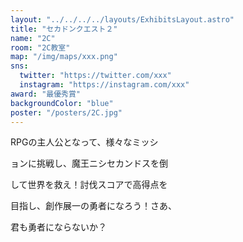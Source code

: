 ```yaml
---
layout: "../../../../layouts/ExhibitsLayout.astro"
title: "セカドンクエスト２"
name: "2C"
room: "2C教室"
map: "/img/maps/xxx.png"
sns:
  twitter: "https://twitter.com/xxx"
  instagram: "https://instagram.com/xxx"
award: "最優秀賞"
backgroundColor: "blue"
poster: "/posters/2C.jpg"
---
```


RPGの主人公となって、様々なミッシ

ョンに挑戦し、魔王ニシセカンドスを倒

して世界を救え！討伐スコアで高得点を

目指し、創作展一の勇者になろう！さあ、

君も勇者にならないか？